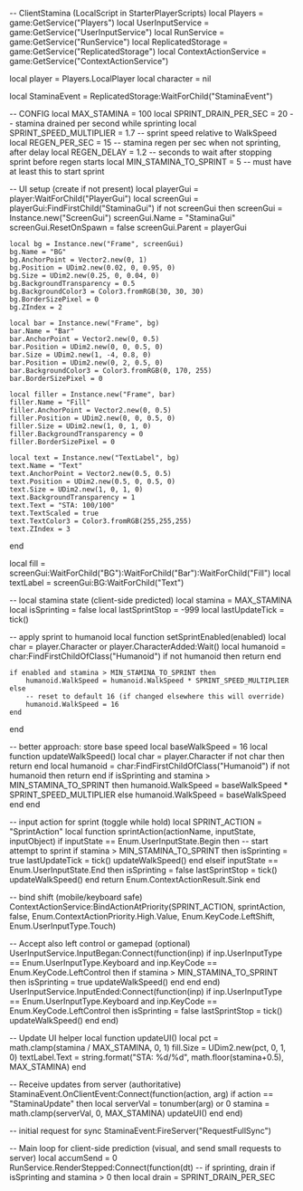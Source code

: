 -- ClientStamina (LocalScript in StarterPlayerScripts)
local Players = game:GetService("Players")
local UserInputService = game:GetService("UserInputService")
local RunService = game:GetService("RunService")
local ReplicatedStorage = game:GetService("ReplicatedStorage")
local ContextActionService = game:GetService("ContextActionService")

local player = Players.LocalPlayer
local character = nil

local StaminaEvent = ReplicatedStorage:WaitForChild("StaminaEvent")

-- CONFIG
local MAX_STAMINA = 100
local SPRINT_DRAIN_PER_SEC = 20        -- stamina drained per second while sprinting
local SPRINT_SPEED_MULTIPLIER = 1.7    -- sprint speed relative to WalkSpeed
local REGEN_PER_SEC = 15               -- stamina regen per sec when not sprinting, after delay
local REGEN_DELAY = 1.2                -- seconds to wait after stopping sprint before regen starts
local MIN_STAMINA_TO_SPRINT = 5        -- must have at least this to start sprint

-- UI setup (create if not present)
local playerGui = player:WaitForChild("PlayerGui")
local screenGui = playerGui:FindFirstChild("StaminaGui")
if not screenGui then
    screenGui = Instance.new("ScreenGui")
    screenGui.Name = "StaminaGui"
    screenGui.ResetOnSpawn = false
    screenGui.Parent = playerGui

    local bg = Instance.new("Frame", screenGui)
    bg.Name = "BG"
    bg.AnchorPoint = Vector2.new(0, 1)
    bg.Position = UDim2.new(0.02, 0, 0.95, 0)
    bg.Size = UDim2.new(0.25, 0, 0.04, 0)
    bg.BackgroundTransparency = 0.5
    bg.BackgroundColor3 = Color3.fromRGB(30, 30, 30)
    bg.BorderSizePixel = 0
    bg.ZIndex = 2

    local bar = Instance.new("Frame", bg)
    bar.Name = "Bar"
    bar.AnchorPoint = Vector2.new(0, 0.5)
    bar.Position = UDim2.new(0, 0, 0.5, 0)
    bar.Size = UDim2.new(1, -4, 0.8, 0)
    bar.Position = UDim2.new(0, 2, 0.5, 0)
    bar.BackgroundColor3 = Color3.fromRGB(0, 170, 255)
    bar.BorderSizePixel = 0

    local filler = Instance.new("Frame", bar)
    filler.Name = "Fill"
    filler.AnchorPoint = Vector2.new(0, 0.5)
    filler.Position = UDim2.new(0, 0, 0.5, 0)
    filler.Size = UDim2.new(1, 0, 1, 0)
    filler.BackgroundTransparency = 0
    filler.BorderSizePixel = 0

    local text = Instance.new("TextLabel", bg)
    text.Name = "Text"
    text.AnchorPoint = Vector2.new(0.5, 0.5)
    text.Position = UDim2.new(0.5, 0, 0.5, 0)
    text.Size = UDim2.new(1, 0, 1, 0)
    text.BackgroundTransparency = 1
    text.Text = "STA: 100/100"
    text.TextScaled = true
    text.TextColor3 = Color3.fromRGB(255,255,255)
    text.ZIndex = 3
end

local fill = screenGui:WaitForChild("BG"):WaitForChild("Bar"):WaitForChild("Fill")
local textLabel = screenGui:BG:WaitForChild("Text")

-- local stamina state (client-side predicted)
local stamina = MAX_STAMINA
local isSprinting = false
local lastSprintStop = -999
local lastUpdateTick = tick()

-- apply sprint to humanoid
local function setSprintEnabled(enabled)
    local char = player.Character or player.CharacterAdded:Wait()
    local humanoid = char:FindFirstChildOfClass("Humanoid")
    if not humanoid then return end

    if enabled and stamina > MIN_STAMINA_TO_SPRINT then
        humanoid.WalkSpeed = humanoid.WalkSpeed * SPRINT_SPEED_MULTIPLIER
    else
        -- reset to default 16 (if changed elsewhere this will override)
        humanoid.WalkSpeed = 16
    end
end

-- better approach: store base speed
local baseWalkSpeed = 16
local function updateWalkSpeed()
    local char = player.Character
    if not char then return end
    local humanoid = char:FindFirstChildOfClass("Humanoid")
    if not humanoid then return end
    if isSprinting and stamina > MIN_STAMINA_TO_SPRINT then
        humanoid.WalkSpeed = baseWalkSpeed * SPRINT_SPEED_MULTIPLIER
    else
        humanoid.WalkSpeed = baseWalkSpeed
    end
end

-- input action for sprint (toggle while hold)
local SPRINT_ACTION = "SprintAction"
local function sprintAction(actionName, inputState, inputObject)
    if inputState == Enum.UserInputState.Begin then
        -- start attempt to sprint
        if stamina > MIN_STAMINA_TO_SPRINT then
            isSprinting = true
            lastUpdateTick = tick()
            updateWalkSpeed()
        end
    elseif inputState == Enum.UserInputState.End then
        isSprinting = false
        lastSprintStop = tick()
        updateWalkSpeed()
    end
    return Enum.ContextActionResult.Sink
end

-- bind shift (mobile/keyboard safe)
ContextActionService:BindActionAtPriority(SPRINT_ACTION, sprintAction, false, Enum.ContextActionPriority.High.Value, Enum.KeyCode.LeftShift, Enum.UserInputType.Touch)

-- Accept also left control or gamepad (optional)
UserInputService.InputBegan:Connect(function(inp)
    if inp.UserInputType == Enum.UserInputType.Keyboard and inp.KeyCode == Enum.KeyCode.LeftControl then
        if stamina > MIN_STAMINA_TO_SPRINT then
            isSprinting = true
            updateWalkSpeed()
        end
    end
end)
UserInputService.InputEnded:Connect(function(inp)
    if inp.UserInputType == Enum.UserInputType.Keyboard and inp.KeyCode == Enum.KeyCode.LeftControl then
        isSprinting = false
        lastSprintStop = tick()
        updateWalkSpeed()
    end
end)

-- Update UI helper
local function updateUI()
    local pct = math.clamp(stamina / MAX_STAMINA, 0, 1)
    fill.Size = UDim2.new(pct, 0, 1, 0)
    textLabel.Text = string.format("STA: %d/%d", math.floor(stamina+0.5), MAX_STAMINA)
end

-- Receive updates from server (authoritative)
StaminaEvent.OnClientEvent:Connect(function(action, arg)
    if action == "StaminaUpdate" then
        local serverVal = tonumber(arg) or 0
        stamina = math.clamp(serverVal, 0, MAX_STAMINA)
        updateUI()
    end
end)

-- initial request for sync
StaminaEvent:FireServer("RequestFullSync")

-- Main loop for client-side prediction (visual, and send small requests to server)
local accumSend = 0
RunService.RenderStepped:Connect(function(dt)
    -- if sprinting, drain
    if isSprinting and stamina > 0 then
        local drain = SPRINT_DRAIN_PER_SEC
